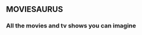 ## MOVIESAURUS 

### All the movies and tv shows you can imagine

<!-- 
- This readme will have to show how to connect with backend throw the assigned port
explain what to do in our website.
explain how redux will do it's job showing or not showing things depending on user's privileges

- img: each view and variation of itself, explained.

 -->



<!-- 
MAIN WEBPAGE IDEA: moviesaurus will be a netflix of black&white movies
BACKENDCONNECT:
- PASOS A SEGUIR:
[1] actualizar orders en backend: darle fecha de inicio y final.
- se debe mostrar de una order: si está activa o no. fecha inicio, y fecha final
[2] vista de admin: tiene acceso a los endpoints que necesita el isAdmin 
[3] develop header: token & no token view. 

FRONT:
- vistas a desarrollar:
  [1] profile
  [2] modify profile data
  [3] orders
  [4] new order
  [5] 
  [6]

REGISTER: 
- divide Birthdate into 3 input fields so we get a full birthdate 
- make unable to see the form as an user, instead, let's show a funny phrase or the register order form, and so we use the same css' for it.

HOME: 
-  let's make a function that returns another view with the most popular movies and some other things if you go into home as an user
-  home user: show a couple most watched b&w movies

COMPONENTS: 
- create a button that activates the function 'sendData' to an endpoint depending on the user ID. example: user id = 7; if user ID = 7, then we will execute the endpoints with the admin pass and privileges. 
- we can also create a function that detects the kind of data we're sending and execute a function depending on this data itself. 

-- EXTERNAL THINGS --
- develop MOVIESAURUS logo / front page
  
EXTRA FOR FREE TIME:
[1] css & js animation all data fields at register go inside the register div and then it sends the data.
  

-->










